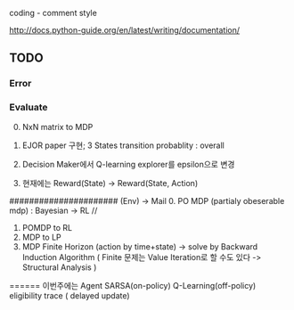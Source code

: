 coding - comment style

http://docs.python-guide.org/en/latest/writing/documentation/

## TODO

### Error

### Evaluate
0. NxN matrix to MDP
1. EJOR paper 구현;
3 States
transition probablity : overall

1. Decision Maker에서 Q-learning explorer를 epsilon으로 변경
2. 현재에는 Reward(State) -> Reward(State, Action)

######################
(Env) -> Mail
0. PO MDP (partialy obeserable mdp) : Bayesian -> RL //
1. POMDP to RL
2. MDP to LP
3. MDP Finite Horizon (action by time+state) -> solve by Backward Induction Algorithm ( Finite 문제는 Value Iteration로 할 수도 있다 -> Structural Analysis )

======
이번주에는 Agent SARSA(on-policy) Q-Learning(off-policy)
eligibility trace ( delayed update)  